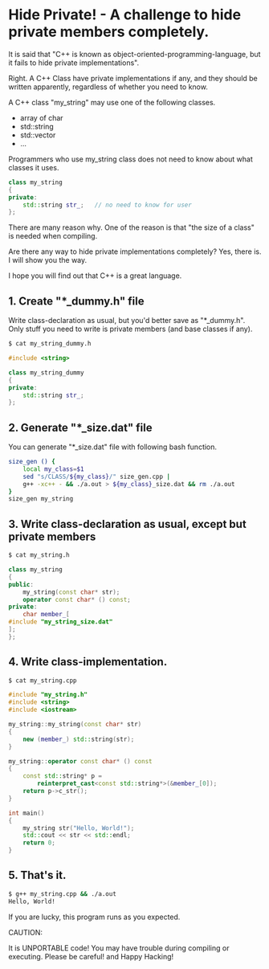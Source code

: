 # Hide Private! - A challenge to hide private members completely.

It is said that "C++ is known as object-oriented-programming-language,
but it fails to hide private implementations".

Right. 
A C++ Class have private implementations if any,
and they should be written apparently,
regardless of whether you need to know.

A C++ class "my_string" may use one of the following classes.
- array of char
- std::string
- std::vector<char>
- ...

Programmers who use my_string class does not need to know about
what classes it uses.

```C++
class my_string
{
private:
	std::string str_;	// no need to know for user
};
```

There are many reason why.
One of the reason is that "the size of a class" is needed when compiling.

Are there any way to hide private implementations completely?
Yes, there is.
I will show you the way.

I hope you will find out that C++ is a great language.

## 1. Create "*_dummy.h" file
Write class-declaration as usual, but you'd better save as "*_dummy.h".
Only stuff you need to write is private members (and base classes if any).

```bash
$ cat my_string_dummy.h
```
```C++
#include <string>

class my_string_dummy
{
private:
	std::string str_;
};
```

## 2. Generate "*_size.dat" file
You can generate "*_size.dat" file with following bash function.

```bash
size_gen () {
	local my_class=$1
	sed "s/CLASS/${my_class}/" size_gen.cpp	|
	g++ -xc++ - && ./a.out > ${my_class}_size.dat && rm ./a.out
}
size_gen my_string
```

## 3. Write class-declaration as usual, except but private members

```bash
$ cat my_string.h
```
```C++
class my_string
{
public:
	my_string(const char* str);
	operator const char* () const;
private:
	char member_[
#include "my_string_size.dat"
];
};
```

## 4. Write class-implementation.

```bash
$ cat my_string.cpp
```
```C++
#include "my_string.h"
#include <string>
#include <iostream>

my_string::my_string(const char* str)
{
	new (member_) std::string(str);
}

my_string::operator const char* () const
{
	const std::string* p =
		reinterpret_cast<const std::string*>(&member_[0]);
	return p->c_str();
}

int main()
{
	my_string str("Hello, World!");
	std::cout << str << std::endl;
	return 0;
}
```

## 5. That's it.

```bash
$ g++ my_string.cpp && ./a.out
Hello, World!
```

If you are lucky, this program runs as you expected.

CAUTION:

It is UNPORTABLE code!
You may have trouble during compiling or executing.
Please be careful! and Happy Hacking!

